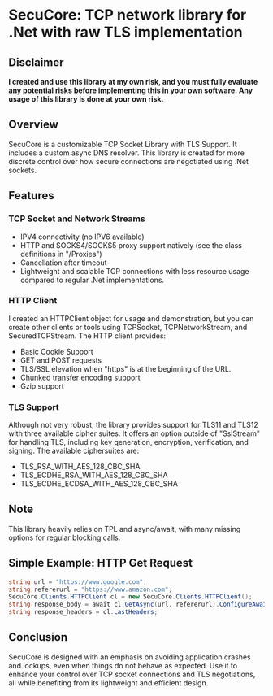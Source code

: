 # SecuCore: TCP network library for .Net with raw TLS implementation

## Disclaimer

**I created and use this library at my own risk, and you must fully evaluate any potential risks before implementing this in your own software. Any usage of this library is done at your own risk.**

## Overview

SecuCore is a customizable TCP Socket Library with TLS Support. It includes a custom async DNS resolver. This library is created for more discrete control over how secure connections are negotiated using .Net sockets.

## Features

### TCP Socket and Network Streams

- IPV4 connectivity (no IPV6 available)
- HTTP and SOCKS4/SOCKS5 proxy support natively (see the class definitions in "/Proxies")
- Cancellation after timeout
- Lightweight and scalable TCP connections with less resource usage compared to regular .Net implementations.

### HTTP Client

I created an HTTPClient object for usage and demonstration, but you can create other clients or tools using TCPSocket, TCPNetworkStream, and SecuredTCPStream. The HTTP client provides:

- Basic Cookie Support
- GET and POST requests
- TLS/SSL elevation when "https" is at the beginning of the URL.
- Chunked transfer encoding support
- Gzip support

### TLS Support

Although not very robust, the library provides support for TLS11 and TLS12 with three available cipher suites. It offers an option outside of "SslStream" for handling TLS, including key generation, encryption, verification, and signing. The available ciphersuites are:

- TLS_RSA_WITH_AES_128_CBC_SHA
- TLS_ECDHE_RSA_WITH_AES_128_CBC_SHA
- TLS_ECDHE_ECDSA_WITH_AES_128_CBC_SHA

## Note

This library heavily relies on TPL and async/await, with many missing options for regular blocking calls.

## Simple Example: HTTP Get Request

```C#
string url = "https://www.google.com";
string refererurl = "https://www.amazon.com";
SecuCore.Clients.HTTPClient cl = new SecuCore.Clients.HTTPClient();
string response_body = await cl.GetAsync(url, refererurl).ConfigureAwait(false);
string response_headers = cl.LastHeaders;
```

## Conclusion

SecuCore is designed with an emphasis on avoiding application crashes and lockups, even when things do not behave as expected. Use it to enhance your control over TCP socket connections and TLS negotiations, all while benefiting from its lightweight and efficient design.
